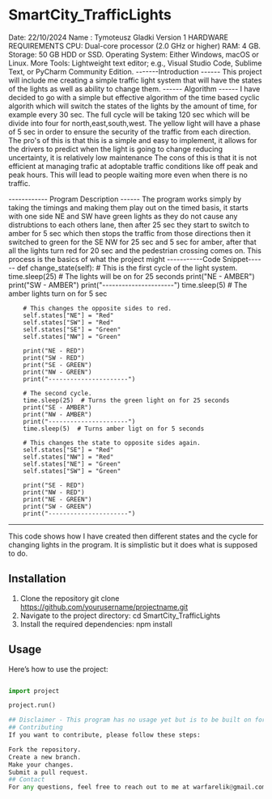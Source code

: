 # SmartCity_TrafficLights
Date: 22/10/2024
Name : Tymoteusz Gladki
Version 1
HARDWARE REQUIREMENTS
CPU: Dual-core processor (2.0 GHz or higher)
RAM: 4 GB.
Storage: 50 GB HDD or SSD.
Operating System: Either Windows, macOS or Linux.
More Tools: Lightweight text editor; e.g., Visual Studio Code, Sublime Text, or PyCharm Community Edition.
-------Introduction ------
This project will include me creating a simple traffic light system that will have the states of the lights as well as ability to change them.
------ Algorithm ------
I have decided to go with a simple but effective algorithm of the time based cyclic algorith which will switch the states of the lights by the amount of time, for example every 30 sec.
The full cycle will be taking 120 sec which will be divide into four for north,east,south,west. The yellow light will have a phase of 5 sec in order to ensure the security of the traffic from each direction.
The pro's of this is that this is a simple and easy to implement, it allows for the drivers to predict when the light is going to change reducing uncertainty, it is relatively low maintenance 
The cons of this is that it is not efficient at managing trafic at adoptable traffic conditions like off peak and peak hours. This will lead to people waiting more even when there is no traffic.


------------ Program Description ------
The program works simply by taking the timings and making them play out on the timed basis, it starts with one side NE and SW have green lights as they do not cause any distrubtions to each others lane, then after 25 sec they start
to switch to amber for 5 sec which then stops the traffic from those directions then it switched to green for the SE NW for 25 sec and 5 sec for amber, after that all the lights turn red for 20 sec and the pedestrian crossing comes on.
This process is the basics of what the project might 
-----------Code Snippet------
 def change_state(self):
        # This is the first cycle of the light system.
        time.sleep(25)  # The lights will be on for 25 seconds
        print("NE - AMBER")
        print("SW - AMBER")
        print("----------------------")
        time.sleep(5)  # The amber lights turn on for 5 sec
        
        # This changes the opposite sides to red.
        self.states["NE"] = "Red"
        self.states["SW"] = "Red"
        self.states["SE"] = "Green"
        self.states["NW"] = "Green"
        
        print("NE - RED")
        print("SW - RED")
        print("SE - GREEN")
        print("NW - GREEN")
        print("----------------------")

        # The second cycle.
        time.sleep(25)  # Turns the green light on for 25 seconds
        print("SE - AMBER")
        print("NW - AMBER")
        print("----------------------")
        time.sleep(5)  # Turns amber ligt on for 5 seconds
        
        # This changes the state to opposite sides again.
        self.states["SE"] = "Red"
        self.states["NW"] = "Red"
        self.states["NE"] = "Green"
        self.states["SW"] = "Green"
        
        print("SE - RED")
        print("NW - RED")
        print("NE - GREEN")
        print("SW - GREEN")
        print("----------------------")
-------------------------------------------------
This code shows how I have created then different states and the cycle for changing lights in the program. It is simplistic but it does what is supposed to do.

## Installation
1. Clone the repository
git clone https://github.com/yourusername/projectname.git
2. Navigate to the project directory:
cd SmartCity_TrafficLights
3. Install the required dependencies:
npm install


## Usage
Here’s how to use the project:
```python

import project

project.run()

## Disclaimer - This program has no usage yet but is to be built on for future projects.
## Contributing
If you want to contribute, please follow these steps:

Fork the repository.
Create a new branch.
Make your changes.
Submit a pull request.
## Contact 
For any questions, feel free to reach out to me at warfarelik@gmail.com.
